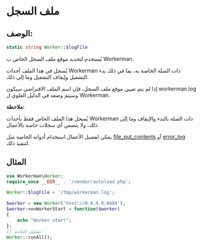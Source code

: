 # ملف السجل
## الوصف:
```php
static string Worker::$logFile
```

يُستخدم لتحديد موقع ملف السجل الخاص ب Workerman.

يُسجل في هذا الملف أحداث Workerman ذات الصلة الخاصة به، بما في ذلك بدء التشغيل وإيقاف التشغيل وما إلى ذلك.

إذا لم يتم تعيين موقع ملف السجل، فإن اسم الملف الافتراضي سيكون workerman.log وسيتم وضعه في الدليل العلوي ل Workerman.

**ملاحظة:**

يُسجل هذا الملف الخاص فقط بأحداث Workerman ذات الصلة بالبدء والإيقاف وما إلى ذلك، ولا يتضمن أي سجلات خاصة بالأعمال.

يمكن لفصيل الأعمال استخدام أدواته الخاصة مثل [file_put_contents](https://php.net/manual/zh/function.file-put-contents.php) أو [error_log](https://php.net/manual/zh/function.error-log.php) لتنفيذ ذلك.

## المثال

```php
use Workerman\Worker;
require_once __DIR__ . '/vendor/autoload.php';

Worker::$logFile = '/tmp/workerman.log';

$worker = new Worker('text://0.0.0.0:8484');
$worker->onWorkerStart = function($worker)
{
    echo "Worker start";
};
// تشغيل الخادم
Worker::runAll();
```
